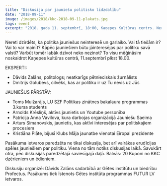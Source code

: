 ```yaml
---
title: "Diskusija par jauniešu politisko līdzdalību"
date: "2018-09-11"
image: /images/2018/kkc-2018-09-11-plakats.jpg
tags: event
excerpt: "2018. gada 11. septembrī, 18:00, Kaņepes Kultūras centrs. Nereti dzirdēts, ka politika jauniešus neinteresē un garlaiko. Vai tā tiešām ir? Vai to var mainīt? Kāpēc jauniešiem būtu jāinteresējas par politiku savā valstī? Varbūt tomēr labāk dzīvot neko nezinot?"
---
```


Nereti dzirdēts, ka politika jauniešus neinteresē un garlaiko. Vai tā tiešām ir? Vai to var mainīt? Kāpēc jauniešiem būtu jāinteresējas par politiku savā valstī? Varbūt tomēr labāk dzīvot neko nezinot? To visu mēģināsim noskaidrot Kaņepes kultūras centrā, 11.septembrī plkst 18.00.

EKSPERTI:

- Dāvids Zalāns, politologs; neatkarīgs pētnieciskais žurnālists
- Dmitrijs Golubevs, cilvēks, kas ar politiku ir uz Tu nevis uz Jūs

JAUNIEŠUS PĀRSTĀV:

- Toms Muižarājs, LU SZF Politikas zinātnes bakalaura programmas 3.kursa students
- Arnolds Krēsliņš, aktīvs jaunietis un Youtube personība 
- Patricija Anna Vavilova, kura darbojas organizācijā Jauniešu Saeima
- Arturs Simanovskis, jaunietis, kas aktīvi interesējas par politiskajiem procesiem
- Kristiāna Plāte, bijusī Klubs Māja jaunatbe vienotai Eiropai prezidente

Pasākuma ietvaros paredzēta ne tikai diskusija, bet arī vairākas erudīcijas spēles jauniešiem par politiku. Viena no tām notiks diskusijas laikā. Savukārt otra, pēc diskusijas paredzētajā saviesīgajā daļā. Balvās: 20 Kuponi no KKC dzērieniem un ēdieniem.

Diskusiju organizē: Dāvids Zalāns sadarbībā ar Gētes institūtu un biedrību Profectus. Pasākums tiek īstenots Gētes institūta programmas FUTUR LV ietvaros.
